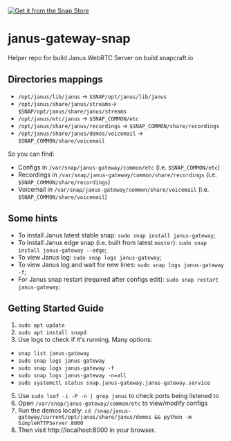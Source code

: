 
[![Get it from the Snap Store](https://snapcraft.io/static/images/badges/en/snap-store-white.svg)](https://snapcraft.io/janus-gateway)

# janus-gateway-snap
Helper repo for build Janus WebRTC Server on build.snapcraft.io

## Directories mappings
* `/opt/janus/lib/janus` -> `$SNAP/opt/janus/lib/janus`
* `/opt/janus/share/janus/streams`-> `$SNAP/opt/janus/share/janus/streams`
* `/opt/janus/etc/janus` -> `$SNAP_COMMON/etc`
* `/opt/janus/share/janus/recordings` -> `$SNAP_COMMON/share/recordings`
* `/opt/janus/share/janus/demos/voicemail` -> `$SNAP_COMMON/share/voicemail`

So you can find:
* Configs in `/var/snap/janus-gateway/common/etc` (i.e. `$SNAP_COMMON/etc`)
* Recordings in `/var/snap/janus-gateway/common/share/recordings` (i.e. `$SNAP_COMMON/share/recordings`)
* Voicemail in `/var/snap/janus-gateway/common/share/voicemail` (i.e. `$SNAP_COMMON/share/voicemail`)

## Some hints
* To install Janus latest stable snap: `sudo snap install janus-gateway`;
* To install Janus edge snap (i.e. built from latest `master`): `sudo snap install janus-gateway --edge`;
* To view Janus log: `sudo snap logs janus-gateway`;
* To view Janus log and wait for new lines: `sudo snap logs janus-gateway -f`;
* For Janus snap restart (required after configs edit): `sudo snap restart janus-gateway`;

## Getting Started Guide
1. `sudo apt update`
2. `sudo apt install snapd`
4. Use logs to check if it's running. Many options:
 - `snap list janus-gateway`
 - `sudo snap logs janus-gateway`
 - `sudo snap logs janus-gateway -f`
 - `sudo snap logs janus-gateway -n=all`
 - `sudo systemctl status snap.janus-gateway.janus-gateway.service`
5. Use `sudo lsof -i -P -n | grep janus` to check ports being listened to
6. Open `/var/snap/janus-gateway/common/etc` to view/modify configs
7. Run the demos locally: `cd /snap/janus-gateway/current/opt/janus/share/janus/demos && python -m SimpleHTTPServer 8000`
8. Then visit http://localhost:8000 in your browser.

